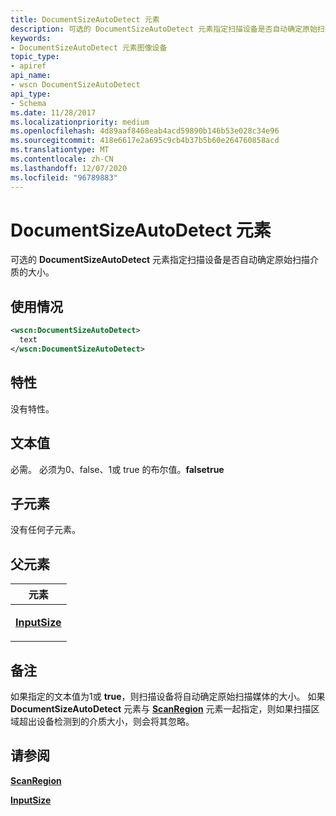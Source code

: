 ```yaml
---
title: DocumentSizeAutoDetect 元素
description: 可选的 DocumentSizeAutoDetect 元素指定扫描设备是否自动确定原始扫描介质的大小。
keywords:
- DocumentSizeAutoDetect 元素图像设备
topic_type:
- apiref
api_name:
- wscn DocumentSizeAutoDetect
api_type:
- Schema
ms.date: 11/28/2017
ms.localizationpriority: medium
ms.openlocfilehash: 4d89aaf8468eab4acd59890b146b53e028c34e96
ms.sourcegitcommit: 418e6617e2a695c9cb4b37b5b60e264760858acd
ms.translationtype: MT
ms.contentlocale: zh-CN
ms.lasthandoff: 12/07/2020
ms.locfileid: "96789883"
---
```

# <a name="documentsizeautodetect-element"></a>DocumentSizeAutoDetect 元素


可选的 **DocumentSizeAutoDetect** 元素指定扫描设备是否自动确定原始扫描介质的大小。

<a name="usage"></a>使用情况
-----

```xml
<wscn:DocumentSizeAutoDetect>
  text
</wscn:DocumentSizeAutoDetect>
```

<a name="attributes"></a>特性
----------

没有特性。

<a name="text-value"></a>文本值
----------

必需。 必须为0、false、1或 true 的布尔值。**falsetrue**

## <a name="child-elements"></a>子元素


没有任何子元素。

## <a name="parent-elements"></a>父元素


<table>
<colgroup>
<col width="100%" />
</colgroup>
<thead>
<tr class="header">
<th>元素</th>
</tr>
</thead>
<tbody>
<tr class="odd">
<td><p><a href="inputsize.md" data-raw-source="[&lt;strong&gt;InputSize&lt;/strong&gt;](inputsize.md)"><strong>InputSize</strong></a></p></td>
</tr>
</tbody>
</table>

<a name="remarks"></a>备注
-------

如果指定的文本值为1或 **true**，则扫描设备将自动确定原始扫描媒体的大小。 如果 **DocumentSizeAutoDetect** 元素与 [**ScanRegion**](scanregion.md) 元素一起指定，则如果扫描区域超出设备检测到的介质大小，则会将其忽略。

## <a name="see-also"></a>请参阅


[**ScanRegion**](scanregion.md)

[**InputSize**](inputsize.md)

 

 






